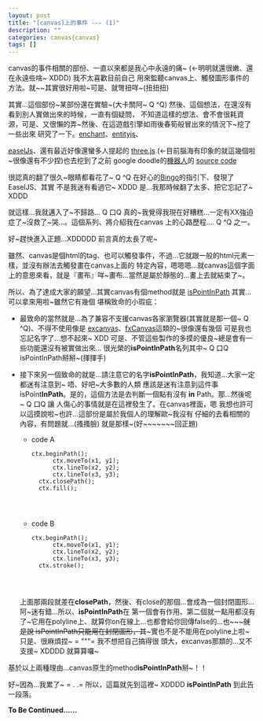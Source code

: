 ```yaml
---
layout: post
title: "[canvas]上的事件 --- (1)"
description: ""
categories: canvas{canvas}
tags: []
---
```


canvas的事件相關的部份、一直以來都是我心中永遠的痛~ (←明明就還很嫩、還在永遠些啥~ XDDD) 我不太喜歡目前自己
用來監聽canvas上、觸發圖形事件的方法。就~~其實很好用啦~可是、就彆扭咩~(扭扭扭)

其實…這個部份~某部份還在實驗~(大卡關阿~ Q ^Q) 然後、這個想法，在還沒有看到別人實做出來的時候，一直有個疑問，
不知道這樣的想法、會不會很耗資源，可是、又很懶的弄~然後、在這遊戲引擎如雨後春筍般冒出來的情況下~挖了一些出來
研究了一下。[enchant](http://enchantjs.com/en/?s=en)、[entityjs](http://entityjs.com/)、
<!-- more -->

[easelJs](http://www.createjs.com/#!/EaselJS)、還有最近好像還蠻多人提起的
[three.js](https://github.com/mrdoob/three.js/) (←目前腦海有印象的就這幾個啦~很像還有不少捏)也去挖到了之前
google doodle的[機器人](http://www.google.com/logos/lem/)的
[source code](https://code.google.com/p/stanislaw-lem-google-doodle/)

很認真的翻了很久~眼睛都看花了~ Q ^Q 在好心的[Bingo](http://blog.blackbing.net/)的指引下、發現了EaselJS、其實
不是我迷有看過它~ XDDD 是…我那時候翻了太多、把它忘記了~ XDDD

就這樣…我就邁入了~不歸路… Q 口Q 真的~我覺得我現在好糟糕…一定有XX強迫症了~沒救了~哭…。這個系列、將介紹我在canvas
上的心路歷程.... Q ^Q 之一。




好~趕快進入正題…XDDDDD 前言真的太長了呢~

雖然、canvas是個html的tag、也可以觸發事件，不過…它就跟一般的html元素一樣，並沒有辦法去觸發畫在canvas上面的
特定內容，嗯嗯嗯…就canvas這個字面上的意思來看，就是『畫布』咩~畫布…當然是屬於靜態的…畫上去就結束了~。

所以、為了達成大家的願望…其實canvas有個method就是
[isPointInPath](http://www.html5.jp/canvas/ref/method/isPointInPath.html) 其實…可以拿來用啦~雖然它有幾個
堪稱致命的小瑕疵：

- 最致命的當然就是…為了兼容不支援canvas各家瀏覽器(其實就是那一個~ Q ^Q)、不得不使用像是
  [excanvas](http://excanvas.sourceforge.net/)、[fxCanvas](http://burzak.com/proj/fxcanvas/)這類的~很像還有幾個
  可是我也忘記名字了…想不起來~ XDD 可是、不管這些製作的多摸的優良~總是會有一些功能還沒有被實做出來…
  很光榮的**isPointInPath**名列其中~ Q 口Q isPointInPath掰掰~(揮揮手)
  
- 接下來另一個致命的就是…請注意它的名字**isPointInPath**，我知道…大家一定都迷有注意到~ 唔、好吧~大多數的人類
  應該是迷有注意到這件事isPoint**InPath**。是的，這個方法是去判斷一個點有沒有 **in** Path。那…然後呢~ Q 口Q 讓
  人傷心的事情就是在這裡發生了。在canvas裡面，嗯 我想也許可以這摸說啦~也許…這部份是屬於我個人的理解歐~我沒有
  仔細的去看相關的內容，有問題就…(搔搔臉) 就是那樣~(好~~~~~~~回正題)
  
	* code A
		<pre><code>ctx.beginPath();
			ctx.moveTo(x1, y1);
			ctx.lineTo(x2, y2);
			ctx.lineTo(x3, y3);
		ctx.closePath();
		ctx.fill();
	</code></pre>
	* code B
		<pre><code>ctx.beginPath();
			ctx.moveTo(x1, y1);
			ctx.lineTo(x2, y2);
			ctx.lineTo(x3, y3);
		ctx.stroke();
	</code></pre>
	
  上面那兩段就差在**closePath**，然後、有close的那個…會成為一個封閉圖形…阿~迷有錯…所以、**isPointInPath**在
  第一個會有作用、第二個就一點用都沒有了~它用在polyline上、就算你on在線上…也都會給你回傳false的…也~~~~~就是說
  isPointInPath只能用在封閉圖形，其~~~實也不是不能用在polyline上啦~只是、很麻煩捏~ = """= 我不想把自己搞得很
  頭大，excanvas那類的…又不支援~ XDDDD 就算算囉~

基於以上兩種理由…canvas原生的method**isPointInPath**掰~！！


好~因為…我累了~ = . .= 所以，這篇就先到這裡~ XDDDD **isPointInPath** 到此告一段落。


**To Be Continued......**